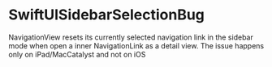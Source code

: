 # SwiftUISidebarSelectionBug

NavigationView resets its currently selected navigation link in the sidebar mode when open a inner NavigationLink as a detail view.
The issue happens only on iPad/MacCatalyst and not on iOS
